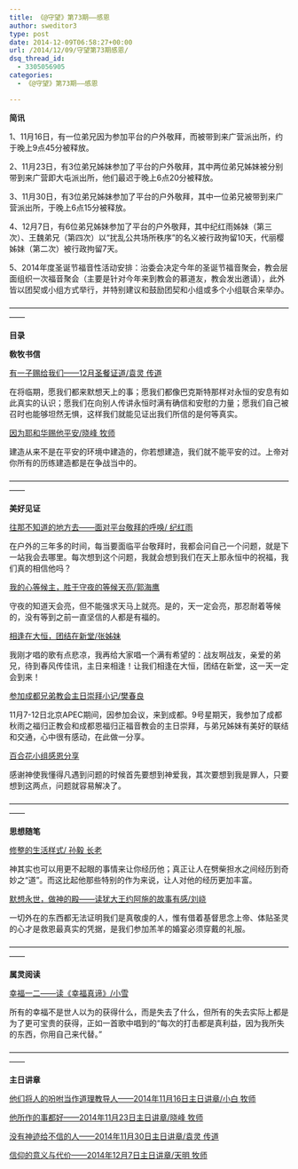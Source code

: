 ```yaml
---
title: 《@守望》第73期——感恩
author: sweditor3
type: post
date: 2014-12-09T06:58:27+00:00
url: /2014/12/09/守望第73期感恩/
dsq_thread_id:
  - 3305056905
categories:
  - 《@守望》第73期——感恩

---
```

**简讯**

1、11月16日，有一位弟兄因为参加平台的户外敬拜，而被带到来广营派出所，约于晚上9点45分被释放。

2、11月23日，有3位弟兄姊妹参加了平台的户外敬拜，其中两位弟兄姊妹被分别带到来广营即大屯派出所，他们最迟于晚上6点20分被释放。

3、11月30日，有3位弟兄姊妹参加了平台的户外敬拜，其中一位弟兄被带到来广营派出所，于晚上6点15分被释放。

4、12月7日，有6位弟兄姊妹参加了平台的户外敬拜，其中纪红雨姊妹（第三次）、王魏弟兄（第四次）以“扰乱公共场所秩序”的名义被行政拘留10天，代丽樱姊妹（第二次）被行政拘留7天。

5、2014年度圣诞节福音性活动安排：治委会决定今年的圣诞节福音聚会，教会层面组织一次福音聚会（主要是针对今年来到教会的慕道友，教会发出邀请），此外皆以团契或小组方式举行，并特别建议和鼓励团契和小组或多个小组联合来举办。

——————————————————————————————————————

**目录**

**敎牧书信**

[有一子赐给我们——12月圣餐证道/袁灵 传道][1]
  
在将临期，愿我们都来默想天上的事；愿我们都像巴克斯特那样对永恒的安息有如此真实的认识；愿我们在向别人传讲永恒时满有确信和安慰的力量；愿我们自己被召时也能够坦然无惧，这样我们就能见证出我们所信的是何等真实。

[因为耶和华赐他平安/晓峰 牧师][2]
  
建造从来不是在平安的环境中建造的，你若想建造，我们就不能平安的过。上帝对你所有的历练建造都是在争战当中的。

——————————————————————————————————————

**美好见证**

[往那不知道的地方去——面对平台敬拜的呼唤/ 纪红雨][3]

在户外的三年多的时间，每当要面临平台敬拜时，我都会问自己一个问题，就是下一站我会去哪里。每次想到这个问题，我就会想到我们在天上那永恒中的祝福，我们真的相信他吗？

[我的心等候主，胜于守夜的等候天亮/郭海鹰][4]

守夜的知道天会亮，但不能强求天马上就亮。是的，天一定会亮，那忍耐着等候的，没有等到之前一直坚信的人都是有福的。

[相逢在大恒，团结在新堂/张姊妹][5]
  
我刚才唱的歌有点悲凉，我再给大家唱一个满有希望的：战友啊战友，亲爱的弟兄，待到春风传佳讯，主日来相逢！让我们相逢在大恒，团结在新堂，这一天一定会到来！

[参加成都兄弟教会主日崇拜小记/樊春良][6]
  
11月7-12日北京APEC期间，因参加会议，来到成都。9号星期天，我参加了成都秋雨之福归正教会和成都恩福归正福音教会的主日崇拜，与弟兄姊妹有美好的联结和交通，心中很有感动，在此做一分享。

[百合花小组感恩分享][7]
  
感谢神使我懂得凡遇到问题的时候首先要想到神爱我，其次要想到我是罪人，只要想到这两点，问题就容易解决了。

——————————————————————————————————————

**思想随笔**

[修整的生活样式/ 孙毅 长老][8]
  
神其实也可以用更不起眼的事情来让你经历他；真正让人在劈柴担水之间经历到奇妙之“道”。而这比起他那些特别的作为来说，让人对他的经历更加丰富。

[默想永世，做神的殿——读犹大王约阿施的故事有感/刘峣][9]
  
一切外在的东西都无法证明我们是真敬虔的人，惟有借着基督思念上帝、体贴圣灵的心才是救恩最真实的凭据，是我们参加羔羊的婚宴必须穿戴的礼服。

——————————————————————————————————————

**属灵阅读**

[幸福一二——读《幸福真谛》/小雪][10]
  
所有的幸福不是世人以为的获得什么，而是失去了什么，但所有的失去实际上都是为了更可宝贵的获得，正如一首歌中唱到的“每次的打击都是真利益，因为我所失的东西，你用自己来代替。”

——————————————————————————————————————

**主日讲章**

[他们将人的吩咐当作道理教导人——2014年11月16日主日讲章/小白 牧师][11]
  
[他所作的事都好——2014年11月23日主日讲章/晓峰 牧师][12]
  
[没有神迹给不信的人——2014年11月30日主日讲章/袁灵 传道][13]
  
[信仰的意义与代价——2014年12月7日主日讲章/天明 牧师][14]

 [1]: /2014/12/09/有一子赐给我们文袁灵12月圣餐证道/
 [2]: /2014/12/09/从始至终活在神面前10月15日祷告会分享文晓峰/
 [3]: /2014/12/09/往那不知道的地方去面对平台敬拜的呼唤文/
 [4]: /2014/12/09/我的心等候主胜于守夜的等候天亮文郭海鹰/
 [5]: /2014/12/09/相逢在大恒团结在新堂文张阿姨1112祷告会分享/
 [6]: /2014/12/09/参加成都兄弟教会主日崇拜小记文樊春良/
 [7]: /2014/12/09/百合花小组感恩分享/
 [8]: /2014/12/09/被修剪的生活样式/
 [9]: /2014/12/09/默想永世做神的殿读犹大王约阿施的故事有/
 [10]: /2014/12/09/幸福一二读幸福真谛文小雪/
 [11]: /2014/11/15/他们将人的吩咐当作道理教导人2014年11月16日主日/
 [12]: /2014/11/21/他所作的事都好2014年11月23日主日讲章晓峰牧师/
 [13]: /2014/11/28/没有神迹给不信的人2014年11月30日主日讲章袁灵传/
 [14]: /2014/12/05/信仰的意义与代价2014年12月7日主日讲章天明牧师/
